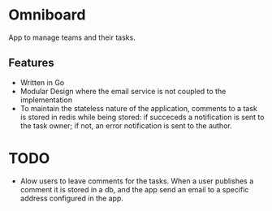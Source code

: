 # Omniboard
App to manage teams and their tasks.
## Features
- Written in Go
- Modular Design where the email service is not coupled to the implementation
- To maintain the stateless nature of the application, comments to a task is stored in redis while being stored: if succeceds a notification is sent to the task owner; if not, an error notification is sent to the author.
# TODO
- Alow users to leave comments for the tasks. When a user publishes a comment it is stored in a db, and the app send an email to a specific address configured in the app.
